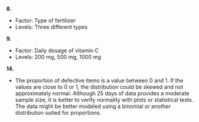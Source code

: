 


**8.**
- Factor: Type of fertilizer  
- Levels: Three different types

**9.**
- Factor: Daily dosage of vitamin C  
- Levels: 200 mg, 500 mg, 1000 mg


**14.**
- The proportion of defective items is a value between 0 and 1. If the values are close to 0 or 1, the distribution could be skewed and not approximately normal. Although 25 days of data provides a moderate sample size, it is better to verify normality with plots or statistical tests. The data might be better modeled using a binomial or another distribution suited for proportions.
